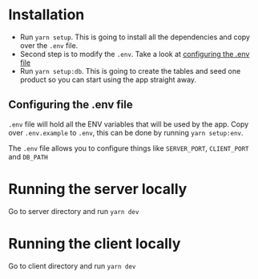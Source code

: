 # Installation

- Run `yarn setup`. This is going to install all the dependencies and copy over the `.env` file.
- Second step is to modify the `.env`. Take a look at [configuring the .env file](#configuring-the-env-file)
- Run `yarn setup:db`. This is going to create the tables and seed one product so you can start using the app straight away.

## Configuring the .env file

`.env` file will hold all the ENV variables that will be used by the app. Copy over `.env.example` to `.env`, this can be done by running `yarn setup:env`.

The `.env` file allows you to configure things like `SERVER_PORT`, `CLIENT_PORT` and `DB_PATH`

# Running the server locally

Go to server directory and run `yarn dev`

# Running the client locally

Go to client directory and run `yarn dev`

